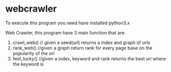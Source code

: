 # webcrawler
To execute this program you need have installed python3.x

Web Crawler, this program have 3 main function that are:
1) crawl_web() // given a seed(url) returns a index and graph of urls
2) rank_web() //given a graph return rank for every page base on the popularity of the url
3) feel_lucky() //given a index, keyword and rank returns the best url where the keyword is 
